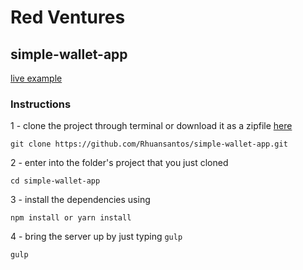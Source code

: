# Red Ventures
## simple-wallet-app

[live example](https://rhuansantos.com/red-ventures-simple-wallet-app/)

### Instructions

1 - clone the project through terminal or download it as a zipfile [here](https://github.com/Rhuansantos/simple-wallet-app/archive/master.zip)

`git clone https://github.com/Rhuansantos/simple-wallet-app.git`


2 - enter into the folder's project that you just cloned

`cd simple-wallet-app`

3 - install the dependencies using

`npm install or yarn install`

4 - bring the server up by just typing `gulp`

`gulp`